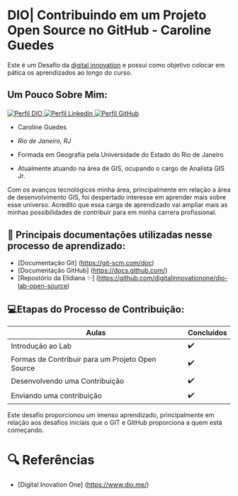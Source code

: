 
# DIO| Contribuindo em um Projeto Open Source no GitHub - Caroline Guedes

Este é um Desafio da [digital innovation](https://www.dio.me/) e possui como objetivo colocar em pática os aprendizados ao longo do curso.

## Um Pouco Sobre Mim: <p>
  <a href="https://web.dio.me/users/geografiaguedes/?tab=achievements">
    <img src="https://img.shields.io/badge/DIO-9b59b6?style=flat&logoColor=white&labelColor=9b59b6" alt="Perfil DIO">
  </a>
  <a href="https://www.linkedin.com/in/caroline-carneiro-guedes-13a939151/">
    <img src="https://img.shields.io/badge/Linkedin-9b59b6?style=flat&logoColor=white&labelColor=9b59b6" alt="Perfil Linkedin">
  </a>
  <a href="https://github.com/carolineguedes">
    <img src="https://img.shields.io/badge/GitHub-9b59b6?style=flat&logoColor=white&labelColor=9b59b6" alt="Perfil GitHub">
  </a>
</p>

- Caroline Guedes
- <i> Rio de Janeiro, RJ</i> 
-  Formada em Geografia pela Universidade do Estado do Rio de Janeiro

- Atualmente atuando na área de GIS, ocupando o cargo de Analista GIS Jr.
 
Com os avanços tecnológicos minha área, principalmente em relação a área de desenvolvimento GIS, foi despertado interesse em aprender mais sobre esse universo. Acredito que essa carga de aprendizado vai ampliar mais as minhas possibilidades de contribuir para em minha carrera profissional.



## 📃 Principais documentações utilizadas nesse processo de aprendizado:
- [Documentação Git] (https://git-scm.com/doc)
- [Documentação GitHub] (https://docs.github.com/)
- [Repostório da Elidiana ✨] (https://github.com/digitalinnovationone/dio-lab-open-source)

## 💻Etapas do Processo de Contribuição:

| Aulas | Concluídos |
|---------|---------|
|Introdução ao Lab | ✔️
Formas de Contribuir para um Projeto Open Source | ✔️
Desenvolvendo uma Contribuição | ✔️
Enviando uma contribuição | ✔️

Este desafio proporcionou um imenso aprendizado, principalmente em relação aos desafios iniciais que o GIT e GitHub proporciona a quem está começando. 



# 🔍 Referências
- [Digital Inovation One] (https://www.dio.me/)


